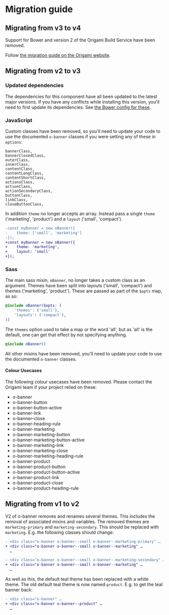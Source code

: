 # Migration guide

## Migrating from v3 to v4

Support for Bower and version 2 of the Origami Build Service have been removed.

Follow [the migration guide on the Origami website](https://origami.ft.com/docs/tutorials/bower-to-npm/).

## Migrating from v2 to v3

### Updated dependencies

The dependencies for this component have all been updated to the latest major versions.
If you have any conflicts while installing this version, you'll need to first update
its dependencies. See [the Bower config for these](./bower.json).

### JavaScript

Custom classes have been removed, so you'll need to update your code to use the documented `o-banner` classes if you were setting any of these in `options`:

```
bannerClass,
bannerClosedClass,
outerClass,
innerClass,
contentClass,
contentLongClass,
contentShortClass,
actionsClass,
actionClass,
actionSecondaryClass,
buttonClass,
linkClass,
closeButtonClass,
```

In addition `theme` no longer accepts an array. Instead pass a single `theme` ('marketing', 'product') and a `layout` ('small', 'compact').

```diff
-const myBanner = new oBanner({
-    theme: ['small', 'marketing']
-});
+const myBanner = new oBanner({
+    theme: 'marketing',
+    layout: 'small'
+});
```

### Sass

The main sass mixin, `oBanner`, no longer takes a custom class as an argument. Themes have been split into layouts ('small', 'compact') and themes ('marketing', 'product'). These are passed as part of the `$opts` map, as so:

```scss
@include oBanner($opts: (
	'themes': ('small'),
	'layouts': ('compact'),
))
```

The `themes` option used to take a map or the word 'all', but as 'all' is the default, one can get that effect by not specifying anything.

```scss
@include oBanner()
```

All other mixins have been removed, you'll need to update your code to use the documented `o-banner` classes.

#### Colour Usecases

The following colour usecases have been removed. Please contact the Origami team if your project relied on these:
- o-banner
- o-banner-button
- o-banner-button-active
- o-banner-link
- o-banner-close
- o-banner-heading-rule
- o-banner-marketing
- o-banner-marketing-button
- o-banner-marketing-button-active
- o-banner-marketing-link
- o-banner-marketing-close
- o-banner-marketing-heading-rule
- o-banner-product
- o-banner-product-button
- o-banner-product-button-active
- o-banner-product-link
- o-banner-product-close
- o-banner-product-heading-rule


## Migrating from v1 to v2

V2 of o-banner removes and renames several themes. This includes the removal of associated mixins and variables. The removed themes are `marketing-primary` and `marketing-secondary`. This should be replaced with `marketing`. E.g. the following classes should change:

```diff
- <div class="o-banner o-banner--small o-banner--marketing-primary" …
+ <div class="o-banner o-banner--small o-banner--marketing" …
  …
```

```diff
- <div class="o-banner o-banner--small o-banner--marketing-secondary" …
+ <div class="o-banner o-banner--small o-banner--marketing" …
  …
```

As well as this, the default teal theme has been replaced with a white theme. The old default teal theme is now named `product`. E.g. to get the teal banner back:

```diff
- <div class="o-banner" …
+ <div class="o-banner o-banner--product" …
  …
```
